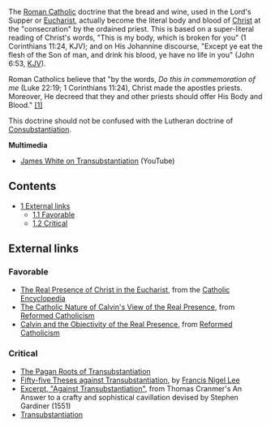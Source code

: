 The [Roman Catholic](Roman_Catholicism "Roman Catholicism")
doctrine that the bread and wine, used in the Lord's Supper or
[Eucharist](Eucharist "Eucharist"), actually become the literal
body and blood of [Christ](Jesus_Christ "Jesus Christ") at the
"consecration" by the ordained priest. This is based on a
super-literal reading of Christ's words, "This is my body, which is
broken for you" (1 Corinthians 11:24, KJV); and on His Johannine
discourse, "Except ye eat the flesh of the Son of man, and drink
his blood, ye have no life in you" (John 6:53, [KJV](KJV "KJV")).

Roman Catholics believe that "by the words,
*Do this in commemoration of me* (Luke 22:19; 1 Corinthians 11:24),
Christ made the apostles priests. Moreover, He decreed that they
and other priests should offer His Body and Blood."
[[1]](http://www.therealpresence.org/eucharst/link/e-litur.html)

This doctrine should not be confused with the Lutheran doctrine of
[Consubstantiation](Consubstantiation "Consubstantiation").


**Multimedia**

-   [James White on Transubstantiation](http://www.youtube.com/watch?v=q6SUtFCZQpA)
    (YouTube)

## Contents

-   [1 External links](#External_links)
    -   [1.1 Favorable](#Favorable)
    -   [1.2 Critical](#Critical)




## External links

### Favorable

-   [The Real Presence of Christ in the Eucharist](http://www.newadvent.org/cathen/05573a.htm),
    from the [Catholic Encyclopedia](http://www.newadvent.org/cathen/)
-   [The Catholic Nature of Calvin's View of the Real Presence](http://www.reformedcatholicism.com/archives/000081.htm),
    from [Reformed Catholicism](http://www.reformedcatholicism.com/)
-   [Calvin and the Objectivity of the Real Presence](http://www.reformedcatholicism.com/archives/000357.htm),
    from [Reformed Catholicism](http://www.reformedcatholicism.com/)

### Critical

-   [The Pagan Roots of Transubstantiation](http://www.sxws.com/charis/apol8.htm)
-   [Fifty-five Theses against Transubstantiation](http://www.fivesolas.com/nontrans.htm),
    by [Francis Nigel Lee](Francis_Nigel_Lee "Francis Nigel Lee")
-   [Excerpt, "Against Transubstantiation"](http://www.valpo.edu/english/emtexts/cranmer.html),
    from Thomas Cranmer's An Answer to a crafty and sophistical
    cavillation devised by Stephen Gardiner (1551)
-   [Transubstantiation](http://www.chick.com/reading/books/160/160_12.asp)




